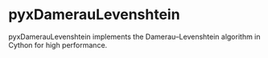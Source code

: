 pyxDamerauLevenshtein
=====================

pyxDamerauLevenshtein implements the Damerau–Levenshtein algorithm in Cython for high performance.
